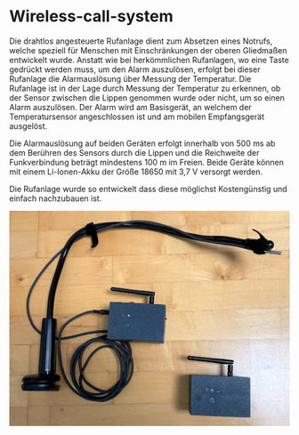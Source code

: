 # Wireless-call-system
Die drahtlos angesteuerte Rufanlage dient zum Absetzen eines Notrufs, welche speziell für Menschen mit Einschränkungen der oberen Gliedmaßen entwickelt wurde. Anstatt wie bei herkömmlichen Rufanlagen, wo eine Taste gedrückt werden muss, um den Alarm auszulösen, erfolgt bei dieser Rufanlage die Alarmauslösung über Messung der Temperatur. Die Rufanlage ist in der Lage durch Messung der Temperatur zu erkennen, ob der Sensor zwischen die Lippen genommen wurde oder nicht, um so einen Alarm auszulösen. Der Alarm wird am Basisgerät, an welchem der Temperatursensor angeschlossen ist und am mobilen Empfangsgerät ausgelöst.

Die Alarmauslösung auf beiden Geräten erfolgt innerhalb von 500 ms ab dem Berühren des Sensors durch die Lippen und die Reichweite der Funkverbindung beträgt mindestens 100 m im Freien. Beide Geräte können mit einem Li-Ionen-Akku der Größe 18650 mit 3,7 V versorgt werden.

Die Rufanlage wurde so entwickelt dass diese möglichst Kostengünstig und einfach nachzubauen ist.


![Callsystem](/pictures/Callsystem.jpg)